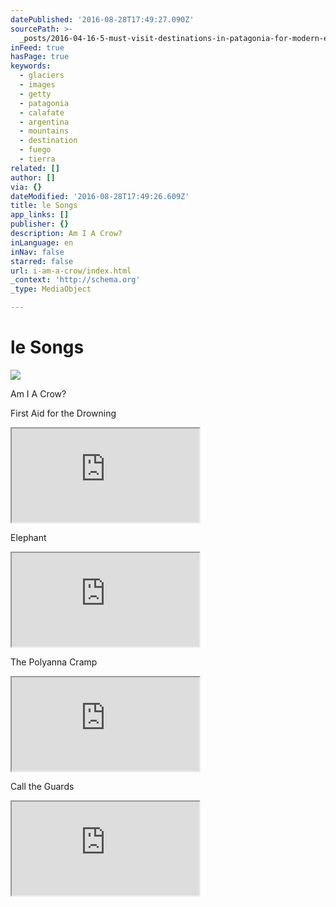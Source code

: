 ```yaml
---
datePublished: '2016-08-28T17:49:27.090Z'
sourcePath: >-
  _posts/2016-04-16-5-must-visit-destinations-in-patagonia-for-modern-explorers.md
inFeed: true
hasPage: true
keywords:
  - glaciers
  - images
  - getty
  - patagonia
  - calafate
  - argentina
  - mountains
  - destination
  - fuego
  - tierra
related: []
author: []
via: {}
dateModified: '2016-08-28T17:49:26.609Z'
title: le Songs
app_links: []
publisher: {}
description: Am I A Crow?
inLanguage: en
inNav: false
starred: false
url: i-am-a-crow/index.html
_context: 'http://schema.org'
_type: MediaObject

---
```

# le Songs
![](https://the-grid-user-content.s3-us-west-2.amazonaws.com/afd63623-f15f-4513-a0fd-12b0b9c989d5.jpg)

Am I A Crow?

First Aid for the Drowning

<iframe src="https://the-grid.github.io/ed-userhtml/?g=eJw9kN1qwzAMRl9F5D5z2zQU0jgw2HY3tleQYyU29U-QXZLu6ZekYx_o4tMBcVBrB0ZPkPLDkSxUZE3cwOEKs9XZNFDVh2m5giE7mtzA-bLVAhL3sjA5T40QCoPu0U8vffTi3SvSmvS3wwexQKfuXh6r07k6HetLLZL9IemQRxJq7KOTwx7hbLhttdojMmN_czZlOaBLtPWQJmQKWWa-k1gVCL2jlLoWwTAN_z4eczY0rxOXZZfaLcRgOeUSrS6HyOWKS81xDjaMRfexMXi1GlYGK4O3PwbqAZ_Pi_v-a1lagV0rnp_rfgHoBXCi" style=""></iframe>

Elephant

<iframe src="https://the-grid.github.io/ed-userhtml/?g=eJw9kFFrhTAMhf9KEfa69M6BoNa3PY7tL6Q22mKq0uai7tfP62U7kJDDOQ8facOQMJLKcjCZwi7JUaqVbtQWnPha3bR-aZSnMHo53Zte96ZQOfWm8CJrDWBxdj3G9bVfInxES86R-2Y8KAGyvUdzq3R1q97LUkMOP2QY00hgx35hM1wCDvP0sOUlkIT9xCGLGZAzASbZljSZHJH5kc55xUSzGEl3ghOIMDLl3LWofKLhny6iiKftnGXfL8SLCYhp9ThL0f1dyh7q89lW51Jf-94Cdi08X9T9AtmxaKE" style=""></iframe>

The Polyanna Cramp

<iframe src="https://the-grid.github.io/ed-userhtml/?g=eJw9kM1OhDAQgF9lgtHooRZdV8NCuRhvbtyDLzDAQBtaIO2sgE8vsOokM5mffMmXyUzt0REEni2pqOh9Rf4AcQqjqVgf4CGOr1PQZBrNy_QYD1MaQfClijTzcJCywK4q0Q33Ze_kmyuoqqg6WZzJS7TF2andfv-SPCdPT4kM5puURd-QLJqyt6reQlrTteu420Kyx7K1JrCq0QaS6HnsfauCQ2vXaxcG9NSxYn8muQgROksh5BmC9lT_2zlk1jQu2U_Tprg5yWUhht7O2HUoyuUHgxhN1wRheGlYCxTuHFpiIh-ENV_ko_xTE5x-IXhdIbjdKDAMKwUIxz_q5mqXpAHeV_QOihmOFxVYCnxMUyYxz-Tl__kPYrGJqA" style=""></iframe>

Call the Guards

<iframe src="https://the-grid.github.io/ed-userhtml/?g=eJw9kMFqhDAQhl8lCD1uR10LxTVeltJTaV9hkoxGTFQmEbVP36wL_WEO8w0zfEwzdIyeRIiHI5mpmQ1xLfKb2AYTbS2KPH-5CUtDb2PqynzZb5kIrGVmY1xqAIWT0eiXVz17-PCKjCHz4_AgBnRq9bIqqrIq3srrO4Thl6RD7glUr2cnuzPghml8tNczEBn16IYQZYcuECDHbeZRBo_OPaZTWJBpijLySpCECL2jENoGhWXq_u08xmhpSzXv-6l4OoFOhy6JXvoV2YSsvScgEhCfJxDqEF_P3ZN-73sD2DbwfFj7B6UCbSA" style=""></iframe>
